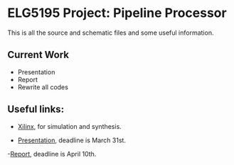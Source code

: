 ELG5195 Project: Pipeline Processor
==============

This is all the source and schematic files and some useful information.

Current Work
----

 - Presentation
 - Report
 - Rewrite all codes


Useful links:
----

 - [Xilinx], for simulation and synthesis. 

- [Presentation], deadline is March 31st.

-[Report], deadline is April 10th.

[Xilinx]:http://www.xilinx.com/support/download.html
[Presentation]:https://docs.google.com/presentation/d/1pgnpIiBiK8rRY5TdIJ_D0N1uYqSnc1MUy1ZwBppbGjs/edit?usp=sharing
[Report]:https://docs.google.com/document/d/1dTBr44kOi2mdOjkmEE99HxHXbuvWoBDG84iPNCxQ8ac/edit?usp=sharing
